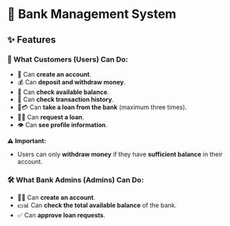 # 🏦 Bank Management System

## ✨ Features

### 👤 What Customers (Users) Can Do:
- 📝 Can **create an account**.
- 💰 Can **deposit and withdraw money**.
- 🏦 Can **check available balance**.
- 📜 Can **check transaction history**.
- 🏦💳 Can **take a loan from the bank** (maximum three times).
- 🏦📝 Can **request a loan**.
- 👁️ Can **see profile information**.

**⚠️ Important:**  
- Users can only **withdraw money** if they have **sufficient balance** in their account.

### 🛠️ What Bank Admins (Admins) Can Do:
- 🏦📝 Can **create an account**.
- 💵📊 Can **check the total available balance** of the bank.
- ✅ Can **approve loan requests**.
